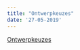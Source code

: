 ```yaml
---
title: "Ontwerpkeuzes"
date: '27-05-2019'
---
```


[Ontwerpkeuzes](../overige/technisch/design-keuzes.md)
